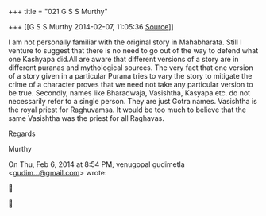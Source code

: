 +++
title = "021 G S S Murthy"

+++
[[G S S Murthy	2014-02-07, 11:05:36 [Source](https://groups.google.com/g/samskrita/c/nBMCx94X0W8)]]



I am not personally familiar with the original story in Mahabharata. Still I venture to suggest that there is no need to go out of the way to defend what one Kashyapa did.All are aware that different versions of a story are in different puranas and mythological sources. The very fact that one version of a story given in a particular Purana tries to vary the story to mitigate the crime of a character proves that we need not take any particular version to be true. Secondly, names like Bharadwaja, Vasishtha, Kasyapa etc. do not necessarily refer to a single person. They are just Gotra names. Vasishtha is the royal priest for Raghuvamsa. It would be too much to believe that the same Vasishtha was the priest for all Raghavas.

Regards

Murthy 

  
  

On Thu, Feb 6, 2014 at 8:54 PM, venugopal gudimetla \<[gudim...@gmail.com]()\> wrote:  





